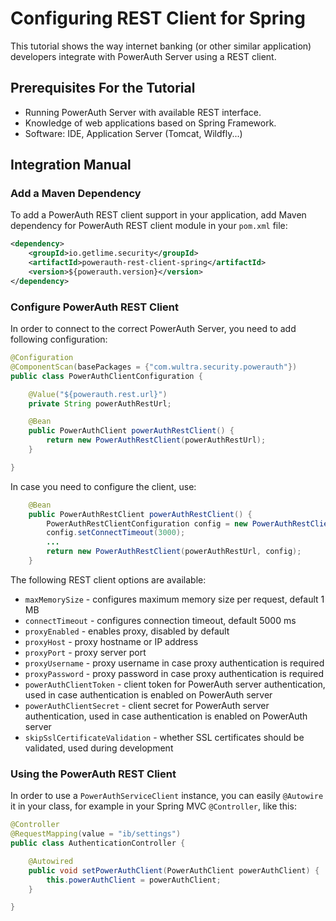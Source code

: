 # Configuring REST Client for Spring

This tutorial shows the way internet banking (or other similar application) developers integrate with PowerAuth Server using a REST client.

## Prerequisites For the Tutorial

- Running PowerAuth Server with available REST interface.
- Knowledge of web applications based on Spring Framework.
- Software: IDE, Application Server (Tomcat, Wildfly...)

## Integration Manual

### Add a Maven Dependency

To add a PowerAuth REST client support in your application, add Maven dependency for PowerAuth REST client module in your `pom.xml` file:

```xml
<dependency>
    <groupId>io.getlime.security</groupId>
    <artifactId>powerauth-rest-client-spring</artifactId>
    <version>${powerauth.version}</version>
</dependency>
```

### Configure PowerAuth REST Client

In order to connect to the correct PowerAuth Server, you need to add following configuration:

```java
@Configuration
@ComponentScan(basePackages = {"com.wultra.security.powerauth"})
public class PowerAuthClientConfiguration {

    @Value("${powerauth.rest.url}")
    private String powerAuthRestUrl;

    @Bean
    public PowerAuthClient powerAuthRestClient() {
        return new PowerAuthRestClient(powerAuthRestUrl);
    }

}
```

In case you need to configure the client, use:
```java
    @Bean
    public PowerAuthRestClient powerAuthRestClient() {
        PowerAuthRestClientConfiguration config = new PowerAuthRestClientConfiguration();
        config.setConnectTimeout(3000);
        ...
        return new PowerAuthRestClient(powerAuthRestUrl, config);
    }
```

The following REST client options are available:
- `maxMemorySize` - configures maximum memory size per request, default 1 MB
- `connectTimeout` - configures connection timeout, default 5000 ms
- `proxyEnabled` - enables proxy, disabled by default
- `proxyHost` - proxy hostname or IP address
- `proxyPort` - proxy server port
- `proxyUsername` - proxy username in case proxy authentication is required
- `proxyPassword` - proxy password in case proxy authentication is required
- `powerAuthClientToken` - client token for PowerAuth server authentication, used in case authentication is enabled on PowerAuth server
- `powerAuthClientSecret` - client secret for PowerAuth server authentication, used in case authentication is enabled on PowerAuth server
- `skipSslCertificateValidation` - whether SSL certificates should be validated, used during development

### Using the PowerAuth REST Client

In order to use a `PowerAuthServiceClient` instance, you can easily `@Autowire` it in your class, for example in your Spring MVC `@Controller`, like this:

```java
@Controller
@RequestMapping(value = "ib/settings")
public class AuthenticationController {

    @Autowired
    public void setPowerAuthClient(PowerAuthClient powerAuthClient) {
        this.powerAuthClient = powerAuthClient;
    }

}
```
